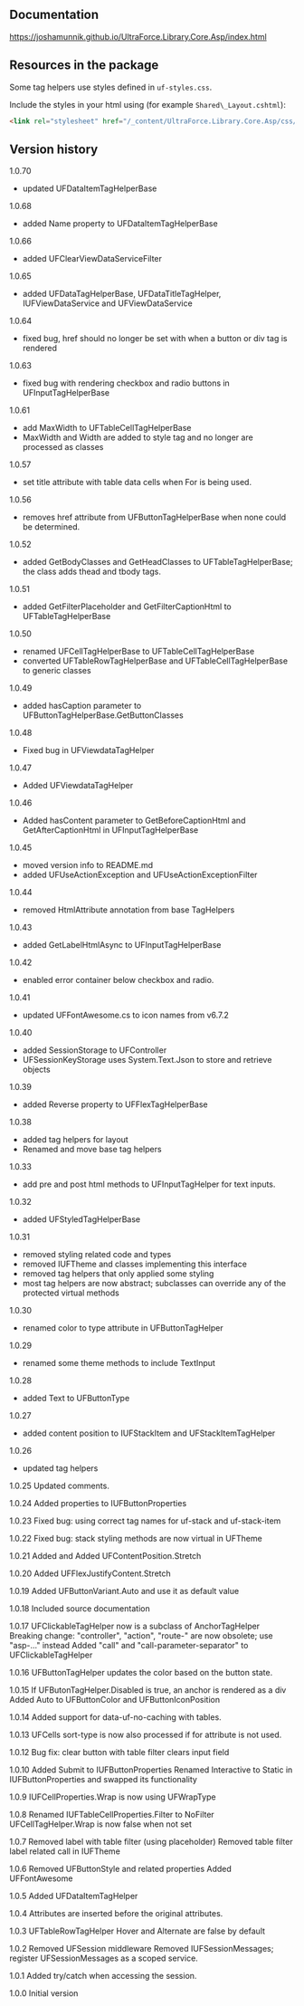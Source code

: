 ## Documentation
https://joshamunnik.github.io/UltraForce.Library.Core.Asp/index.html

## Resources in the package

Some tag helpers use styles defined in `uf-styles.css`.

Include the styles in your html using (for example `Shared\_Layout.cshtml`):
````html
<link rel="stylesheet" href="/_content/UltraForce.Library.Core.Asp/css/uf-styles.css" />
````
## Version history
1.0.70
- updated UFDataItemTagHelperBase

1.0.68
- added Name property to UFDataItemTagHelperBase

1.0.66
- added UFClearViewDataServiceFilter

1.0.65
- added UFDataTagHelperBase, UFDataTitleTagHelper, IUFViewDataService and UFViewDataService

1.0.64
- fixed bug, href should no longer be set with when a button or div tag is rendered

1.0.63
- fixed bug with rendering checkbox and radio buttons in UFInputTagHelperBase

1.0.61
- add MaxWidth to UFTableCellTagHelperBase
- MaxWidth and Width are added to style tag and no longer are processed as classes

1.0.57
- set title attribute with table data cells when For is being used.
 
1.0.56
- removes href attribute from UFButtonTagHelperBase when none could be determined.
 
1.0.52
- added GetBodyClasses and GetHeadClasses to UFTableTagHelperBase; the class adds thead and tbody 
  tags.
 
1.0.51
- added GetFilterPlaceholder and GetFilterCaptionHtml to UFTableTagHelperBase
 
1.0.50
- renamed UFCellTagHelperBase to UFTableCellTagHelperBase 
- converted UFTableRowTagHelperBase and UFTableCellTagHelperBase to generic classes

1.0.49
- added hasCaption parameter to UFButtonTagHelperBase.GetButtonClasses
 
1.0.48
- Fixed bug in UFViewdataTagHelper

1.0.47
- Added UFViewdataTagHelper 

1.0.46
- Added hasContent parameter to GetBeforeCaptionHtml and GetAfterCaptionHtml in UFInputTagHelperBase

1.0.45
- moved version info to README.md
- added UFUseActionException and UFUseActionExceptionFilter

1.0.44
- removed HtmlAttribute annotation from base TagHelpers

1.0.43
- added GetLabelHtmlAsync to UFInputTagHelperBase

1.0.42
- enabled error container below checkbox and radio.

1.0.41
- updated UFFontAwesome.cs to icon names from v6.7.2

1.0.40
- added SessionStorage to UFController
- UFSessionKeyStorage uses System.Text.Json to store and retrieve objects

1.0.39
- added Reverse property to UFFlexTagHelperBase

1.0.38
- added tag helpers for layout
- Renamed and move base tag helpers

1.0.33
- add pre and post html methods to UFInputTagHelper for text inputs.

1.0.32
- added UFStyledTagHelperBase

1.0.31
- removed styling related code and types
- removed IUFTheme and classes implementing this interface
- removed tag helpers that only applied some styling
- most tag helpers are now abstract; subclasses can override any of the protected virtual methods

1.0.30
- renamed color to type attribute in UFButtonTagHelper

1.0.29
- renamed some theme methods to include TextInput

1.0.28
- added Text to UFButtonType

1.0.27
- added content position to IUFStackItem and UFStackItemTagHelper

1.0.26
- updated tag helpers

1.0.25
Updated comments.

1.0.24
Added properties to IUFButtonProperties

1.0.23
Fixed bug: using correct tag names for uf-stack and uf-stack-item

1.0.22
Fixed bug: stack styling methods are now virtual in UFTheme

1.0.21
Added <uf-stack> and <uf-stack-item>
Added UFContentPosition.Stretch

1.0.20
Added UFFlexJustifyContent.Stretch

1.0.19
Added UFButtonVariant.Auto and use it as default value

1.0.18
Included source documentation

1.0.17
UFClickableTagHelper now is a subclass of AnchorTagHelper
Breaking change: "controller", "action", "route-" are now obsolete; use "asp-..." instead
Added "call" and "call-parameter-separator" to UFClickableTagHelper

1.0.16
UFButtonTagHelper updates the color based on the button state.

1.0.15
If UFButonTagHelper.Disabled is true, an anchor is rendered as a div
Added Auto to UFButtonColor and UFButtonIconPosition

1.0.14
Added support for data-uf-no-caching with tables.

1.0.13
UFCells sort-type is now also processed if for attribute is not used.

1.0.12
Bug fix: clear button with table filter clears input field

1.0.10
Added Submit to IUFButtonProperties
Renamed Interactive to Static in IUFButtonProperties and swapped its functionality

1.0.9
IUFCellProperties.Wrap is now using UFWrapType

1.0.8
Renamed IUFTableCellProperties.Filter to NoFilter
UFCellTagHelper.Wrap is now false when not set

1.0.7
Removed label with table filter (using placeholder)
Removed table filter label related call in IUFTheme

1.0.6
Removed UFButtonStyle and related properties
Added UFFontAwesome

1.0.5
Added UFDataItemTagHelper

1.0.4
Attributes are inserted before the original attributes.

1.0.3
UFTableRowTagHelper Hover and Alternate are false by default

1.0.2
Removed UFSession middleware
Removed IUFSessionMessages; register UFSessionMessages as a scoped service.

1.0.1
Added try/catch when accessing the session.

1.0.0
Initial version